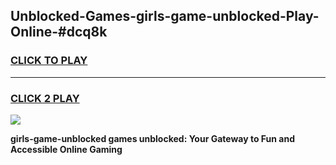 
## Unblocked-Games-girls-game-unblocked-Play-Online-#dcq8k
<h3>
<a href="https://premium.freeplayer.one?title=girls-game-unblocked&ref=27F">CLICK TO PLAY</a></h3>
<hr>

<h3>
<a href="https://premium.freeplayer.one?title=girls-game-unblocked&ref=27F">CLICK 2 PLAY</a>
  
</h3>

<a href="https://premium.freeplayer.one?title=girls-game-unblocked&ref=27F"><img src="https://clearcache.store/games.png"></a>


**girls-game-unblocked games unblocked: Your Gateway to Fun and Accessible Online Gaming**
